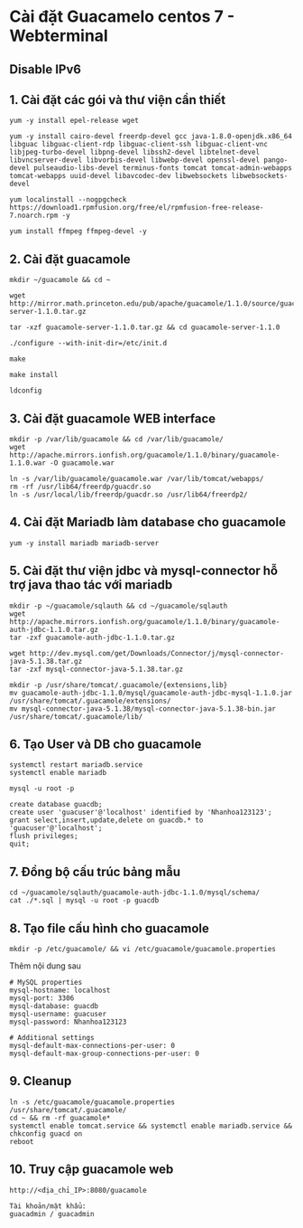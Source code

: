 # Cài đặt Guacamelo centos 7 - Webterminal

## Disable IPv6

## 1. Cài đặt các gói và thư viện cần thiết
```
yum -y install epel-release wget
```
```
yum -y install cairo-devel freerdp-devel gcc java-1.8.0-openjdk.x86_64 libguac libguac-client-rdp libguac-client-ssh libguac-client-vnc libjpeg-turbo-devel libpng-devel libssh2-devel libtelnet-devel libvncserver-devel libvorbis-devel libwebp-devel openssl-devel pango-devel pulseaudio-libs-devel terminus-fonts tomcat tomcat-admin-webapps tomcat-webapps uuid-devel libavcodec-dev libwebsockets libwebsockets-devel
```
```
yum localinstall --nogpgcheck https://download1.rpmfusion.org/free/el/rpmfusion-free-release-7.noarch.rpm -y

yum install ffmpeg ffmpeg-devel -y
```

## 2. Cài đặt guacamole
```
mkdir ~/guacamole && cd ~

wget http://mirror.math.princeton.edu/pub/apache/guacamole/1.1.0/source/guacamole-server-1.1.0.tar.gz
```

```
tar -xzf guacamole-server-1.1.0.tar.gz && cd guacamole-server-1.1.0

./configure --with-init-dir=/etc/init.d

make

make install

ldconfig
```

## 3. Cài đặt guacamole WEB interface
```
mkdir -p /var/lib/guacamole && cd /var/lib/guacamole/
wget http://apache.mirrors.ionfish.org/guacamole/1.1.0/binary/guacamole-1.1.0.war -O guacamole.war
```
```
ln -s /var/lib/guacamole/guacamole.war /var/lib/tomcat/webapps/
rm -rf /usr/lib64/freerdp/guacdr.so
ln -s /usr/local/lib/freerdp/guacdr.so /usr/lib64/freerdp2/
```

## 4. Cài đặt Mariadb làm database cho guacamole
```
yum -y install mariadb mariadb-server
```

## 5. Cài đặt thư viện jdbc và mysql-connector hỗ trợ java thao tác với mariadb
```
mkdir -p ~/guacamole/sqlauth && cd ~/guacamole/sqlauth
wget http://apache.mirrors.ionfish.org/guacamole/1.1.0/binary/guacamole-auth-jdbc-1.1.0.tar.gz
tar -zxf guacamole-auth-jdbc-1.1.0.tar.gz
```
```
wget http://dev.mysql.com/get/Downloads/Connector/j/mysql-connector-java-5.1.38.tar.gz
tar -zxf mysql-connector-java-5.1.38.tar.gz
```
```
mkdir -p /usr/share/tomcat/.guacamole/{extensions,lib}
mv guacamole-auth-jdbc-1.1.0/mysql/guacamole-auth-jdbc-mysql-1.1.0.jar /usr/share/tomcat/.guacamole/extensions/
mv mysql-connector-java-5.1.38/mysql-connector-java-5.1.38-bin.jar /usr/share/tomcat/.guacamole/lib/
```

## 6. Tạo User và DB cho guacamole
```
systemctl restart mariadb.service
systemctl enable mariadb
```
```
mysql -u root -p
```
```
create database guacdb;
create user 'guacuser'@'localhost' identified by 'Nhanhoa123123';
grant select,insert,update,delete on guacdb.* to 'guacuser'@'localhost';
flush privileges;
quit;
```

## 7. Đồng bộ cấu trúc bảng mẫu
```
cd ~/guacamole/sqlauth/guacamole-auth-jdbc-1.1.0/mysql/schema/
cat ./*.sql | mysql -u root -p guacdb
```

## 8. Tạo file cấu hình cho guacamole
```
mkdir -p /etc/guacamole/ && vi /etc/guacamole/guacamole.properties
```

Thêm nội dung sau
```
# MySQL properties
mysql-hostname: localhost
mysql-port: 3306
mysql-database: guacdb
mysql-username: guacuser
mysql-password: Nhanhoa123123

# Additional settings
mysql-default-max-connections-per-user: 0
mysql-default-max-group-connections-per-user: 0
```

## 9. Cleanup
```
ln -s /etc/guacamole/guacamole.properties /usr/share/tomcat/.guacamole/
cd ~ && rm -rf guacamole*
systemctl enable tomcat.service && systemctl enable mariadb.service && chkconfig guacd on
reboot
```

## 10. Truy cập guacamole web
```
http://<địa_chỉ_IP>:8080/guacamole

Tài khoản/mật khẩu:
guacadmin / guacadmin
```